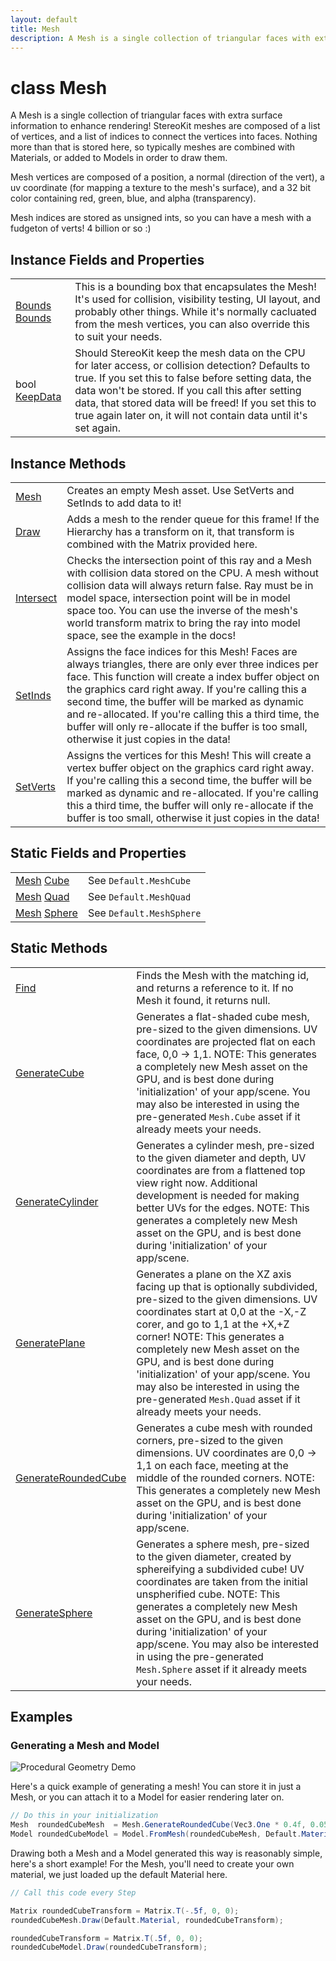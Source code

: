 ```yaml
---
layout: default
title: Mesh
description: A Mesh is a single collection of triangular faces with extra surface information to enhance rendering! StereoKit meshes are composed of a list of vertices, and a list of indices to connect the vertices into faces. Nothing more than that is stored here, so typically meshes are combined with Materials, or added to Models in order to draw them.  Mesh vertices are composed of a position, a normal (direction of the vert), a uv coordinate (for mapping a texture to the mesh's surface), and a 32 bit color containing red, green, blue, and alpha (transparency).  Mesh indices are stored as unsigned ints, so you can have a mesh with a fudgeton of verts! 4 billion or so .)
---
```

# class Mesh

A Mesh is a single collection of triangular faces with extra surface
information to enhance rendering! StereoKit meshes are composed of a
list of vertices, and a list of indices to connect the vertices into
faces. Nothing more than that is stored here, so typically meshes are
combined with Materials, or added to Models in order to draw them.

Mesh vertices are composed of a position, a normal (direction of the
vert), a uv coordinate (for mapping a texture to the mesh's surface),
and a 32 bit color containing red, green, blue, and alpha
(transparency).

Mesh indices are stored as unsigned ints, so you can have a mesh with
a fudgeton of verts! 4 billion or so :)


## Instance Fields and Properties

|  |  |
|--|--|
|[Bounds]({{site.url}}/Pages/Reference/Bounds.html) [Bounds]({{site.url}}/Pages/Reference/Mesh/Bounds.html)|This is a bounding box that encapsulates the Mesh! It's used for collision, visibility testing, UI layout, and probably other things. While it's normally cacluated from the mesh vertices, you can also override this to suit your needs.|
|bool [KeepData]({{site.url}}/Pages/Reference/Mesh/KeepData.html)|Should StereoKit keep the mesh data on the CPU for later access, or collision detection? Defaults to true. If you set this to false before setting data, the data won't be stored. If you call this after setting data, that stored data will be freed! If you set this to true again later on, it will not contain data until it's set again.|


## Instance Methods

|  |  |
|--|--|
|[Mesh]({{site.url}}/Pages/Reference/Mesh/Mesh.html)|Creates an empty Mesh asset. Use SetVerts and SetInds to add data to it!|
|[Draw]({{site.url}}/Pages/Reference/Mesh/Draw.html)|Adds a mesh to the render queue for this frame! If the Hierarchy has a transform on it, that transform is combined with the Matrix provided here.|
|[Intersect]({{site.url}}/Pages/Reference/Mesh/Intersect.html)|Checks the intersection point of this ray and a Mesh with collision data stored on the CPU. A mesh without collision data will always return false. Ray must be in model space, intersection point will be in model space too. You can use the inverse of the mesh's world transform matrix to bring the ray into model space, see the example in the docs!|
|[SetInds]({{site.url}}/Pages/Reference/Mesh/SetInds.html)|Assigns the face indices for this Mesh! Faces are always triangles, there are only ever three indices per face. This function will create a index buffer object on the graphics card right away. If you're calling this a second time, the buffer will be marked as dynamic and re-allocated. If you're calling this a third time, the buffer will only re-allocate if the buffer is too small, otherwise it just copies in the data!|
|[SetVerts]({{site.url}}/Pages/Reference/Mesh/SetVerts.html)|Assigns the vertices for this Mesh! This will create a vertex buffer object on the graphics card right away. If you're calling this a second time, the buffer will be marked as dynamic and re-allocated. If you're calling this a third time, the buffer will only re-allocate if the buffer is too small, otherwise it just copies in the data!|


## Static Fields and Properties

|  |  |
|--|--|
|[Mesh]({{site.url}}/Pages/Reference/Mesh.html) [Cube]({{site.url}}/Pages/Reference/Mesh/Cube.html)|See `Default.MeshCube`|
|[Mesh]({{site.url}}/Pages/Reference/Mesh.html) [Quad]({{site.url}}/Pages/Reference/Mesh/Quad.html)|See `Default.MeshQuad`|
|[Mesh]({{site.url}}/Pages/Reference/Mesh.html) [Sphere]({{site.url}}/Pages/Reference/Mesh/Sphere.html)|See `Default.MeshSphere`|


## Static Methods

|  |  |
|--|--|
|[Find]({{site.url}}/Pages/Reference/Mesh/Find.html)|Finds the Mesh with the matching id, and returns a reference to it. If no Mesh it found, it returns null.|
|[GenerateCube]({{site.url}}/Pages/Reference/Mesh/GenerateCube.html)|Generates a flat-shaded cube mesh, pre-sized to the given dimensions. UV coordinates are projected flat on each face, 0,0 -> 1,1.  NOTE: This generates a completely new Mesh asset on the GPU, and is best done during 'initialization' of your app/scene. You may also be interested in using the pre-generated `Mesh.Cube` asset if it already meets your needs.|
|[GenerateCylinder]({{site.url}}/Pages/Reference/Mesh/GenerateCylinder.html)|Generates a cylinder mesh, pre-sized to the given diameter and depth, UV coordinates are from a flattened top view right now. Additional development is needed for making better UVs for the edges.  NOTE: This generates a completely new Mesh asset on the GPU, and is best done during 'initialization' of your app/scene.|
|[GeneratePlane]({{site.url}}/Pages/Reference/Mesh/GeneratePlane.html)|Generates a plane on the XZ axis facing up that is optionally subdivided, pre-sized to the given dimensions. UV coordinates start at 0,0 at the -X,-Z corer, and go to 1,1 at the +X,+Z corner!  NOTE: This generates a completely new Mesh asset on the GPU, and is best done during 'initialization' of your app/scene. You may also be interested in using the pre-generated `Mesh.Quad` asset if it already meets your needs.|
|[GenerateRoundedCube]({{site.url}}/Pages/Reference/Mesh/GenerateRoundedCube.html)|Generates a cube mesh with rounded corners, pre-sized to the given dimensions. UV coordinates are 0,0 -> 1,1 on each face, meeting at the middle of the rounded corners.  NOTE: This generates a completely new Mesh asset on the GPU, and is best done during 'initialization' of your app/scene.|
|[GenerateSphere]({{site.url}}/Pages/Reference/Mesh/GenerateSphere.html)|Generates a sphere mesh, pre-sized to the given diameter, created by sphereifying a subdivided cube! UV coordinates are taken from the initial unspherified cube.  NOTE: This generates a completely new Mesh asset on the GPU, and is best done during 'initialization' of your app/scene. You may also be interested in using the pre-generated `Mesh.Sphere` asset if it already meets your needs.|


## Examples

### Generating a Mesh and Model

![Procedural Geometry Demo]({{site.url}}/img/screenshots/ProceduralGeometry.jpg)

Here's a quick example of generating a mesh! You can store it in just a
Mesh, or you can attach it to a Model for easier rendering later on.
```csharp
// Do this in your initialization
Mesh  roundedCubeMesh  = Mesh.GenerateRoundedCube(Vec3.One * 0.4f, 0.05f);
Model roundedCubeModel = Model.FromMesh(roundedCubeMesh, Default.Material);
```

Drawing both a Mesh and a Model generated this way is reasonably simple,
here's a short example! For the Mesh, you'll need to create your own material,
we just loaded up the default Material here.
```csharp
// Call this code every Step

Matrix roundedCubeTransform = Matrix.T(-.5f, 0, 0);
roundedCubeMesh.Draw(Default.Material, roundedCubeTransform);

roundedCubeTransform = Matrix.T(.5f, 0, 0);
roundedCubeModel.Draw(roundedCubeTransform);
```

